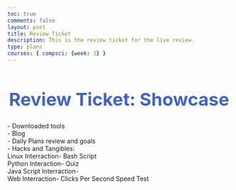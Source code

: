 ```yaml
---
toc: true
comments: false
layout: post
title: Review Ticket
description: This is the review ticket for the live review. 
type: plans
courses: { compsci: {week: 3} }
---
```


<h1 style="text-align: center; color:#4263C6;font-weight:700; font-size:40px">Review Ticket: Showcase</h1>

<p>
- Downloaded tools
<br>
- Blog
<br>
- Daily Plans review and goals
<br>
- Hacks and Tangibles:
<br>
Linux Interraction- Bash Script
<br>
Python Interaction- Quiz
<br>
Java Script Interraction- 
<br>
Web Interraction- Clicks Per Second Speed Test
</p>